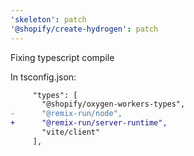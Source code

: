 ```yaml
---
'skeleton': patch
'@shopify/create-hydrogen': patch
---
```


Fixing typescript compile

In tsconfig.json:

```diff
     "types": [
       "@shopify/oxygen-workers-types",
-      "@remix-run/node",
+      "@remix-run/server-runtime",
       "vite/client"
     ],
```
